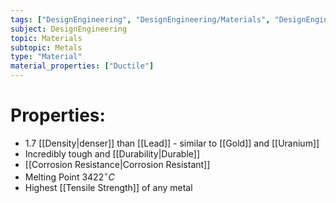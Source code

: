 ```yaml
---
tags: ["DesignEngineering", "DesignEngineering/Materials", "DesignEngineering/Materials/Metals", "DesignEngineering/Materials/Metals/Elements"]
subject: DesignEngineering
topic: Materials
subtopic: Metals
type: "Material"
material_properties: ["Ductile"]
---
```


# Properties:
 - 1.7 [[Density|denser]] than [[Lead]] - similar to [[Gold]] and [[Uranium]]
 - Incredibly tough and [[Durability|Durable]]
 - [[Corrosion Resistance|Corrosion Resistant]]
 - Melting Point $3422^{\circ}C$
 - Highest [[Tensile Strength]] of any metal